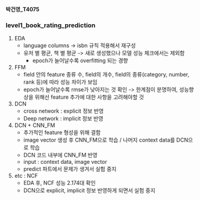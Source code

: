 #### 박건영_T4075
### level1_book_rating_prediction

1. EDA
    - language columns -> isbn 규칙 적용해서 재구성
    - 유저 별 평균, 책 별 평균 -> 새로 생성했으나 모델 성능 체크에서는 제외함
        * epoch가 늘어날수록 overfitting 되는 경향
2. FFM
    - field 안의 feature 종류 수, field의 개수, field의 종류(category, number, rank 등)에 따라 성능 차이가 보임
    - epoch가 늘어날수록 rmse가 낮아지는 것 확인 -> 한계점이 분명하여, 성능향상을 위해선 feature 추가에 대한 사항을 고려해야할 것
3. DCN
    - cross network : explicit 정보 반영
    - Deep network : implicit 정보 반영
4. DCN + CNN_FM
    - 추가적인 feature 형성을 위해 결함
    - image vector 생성 후 CNN_FM으로 학습 / 나머지 context data를 DCN으로 학습
    - DCN 코드 내부에 CNN_FM 반영
    - input : context data, image vector 
    - predict 파트에서 문제가 생겨서 실험 중지
5. etc : NCF
    - EDA 후, NCF 성능 2.174대 확인
    - DCN으로 explicit, implicit 정보 반영하게 되면서 실험 중지
    
    